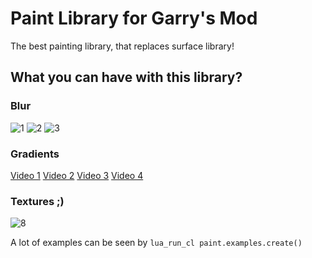# Paint Library for Garry's Mod
The best painting library, that replaces surface library!

## What you can have with this library?

### Blur
![1](https://media.discordapp.net/attachments/682720535234609160/1261103048718159943/147ab44163426bd0.png?ex=669265fc&is=6691147c&hm=ed03434684f530ff617ada6e45daa5d1cb2fbced975ea072def82beb80c567b6&=&format=webp&quality=lossless&width=630&height=444)
![2](https://media.discordapp.net/attachments/682720535234609160/1261103049070608434/3f5d0bb65e62a366.png?ex=669265fd&is=6691147d&hm=dff264e966f28cfe81f27be70103e29553e25c8703fb9ee69f82c02924237a5f&=&format=webp&quality=lossless&width=791&height=444)
![3](https://media.discordapp.net/attachments/682720535234609160/1261103049519136899/1f0d08c134c69142.png?ex=669265fd&is=6691147d&hm=344991f1c794614ea81843cdcfcf336b4937ed5474b43339e675206f971e1555&=&format=webp&quality=lossless&width=780&height=444)

### Gradients
[Video 1](https://cdn.discordapp.com/attachments/682720535234609160/1261003433243185183/2024-07-11_21-51-26.mp4?ex=66920936&is=6690b7b6&hm=6702bf705a00cc3054cddb8f6d267f81063f12049f5342e8ea34f030d7a716e3&)
[Video 2](https://cdn.discordapp.com/attachments/682720535234609160/1260645610596466739/hover.mp4?ex=6692b637&is=669164b7&hm=0b038626f345c6ace299438a9cb842f8cdf34757bdf9fc0fff661f01bf08de95&)
[Video 3](https://cdn.discordapp.com/attachments/682720535234609160/1260629632022085783/2024-07-10_21-11-21.mp4?ex=6692a755&is=669155d5&hm=5747745e67ca6a4777ef594ad87040ce3da2c6ea21af1cbf3cb30ff202b64c40&)
[Video 4](https://cdn.discordapp.com/attachments/682720535234609160/1260628811263901878/2024-07-10_21-05-52.mp4?ex=6692a691&is=66915511&hm=96c393fb0bdc6df742e8ac3cb5ebf61b52435b64e6402ebe7dcd39370a750fe8&)

### Textures ;)
![8](https://media.discordapp.net/attachments/682720535234609160/1260663746406256720/ae8c05b95d0eb68f.png?ex=6692c71b&is=6691759b&hm=352071d659fc9423e38b52fe7fbda89003cad6eef4435107b19ae39424b2c45b&=&format=webp&quality=lossless)

A lot of examples can be seen by ``lua_run_cl paint.examples.create()``

